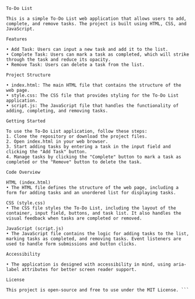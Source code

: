 ﻿```
To-Do List

This is a simple To-Do List web application that allows users to add, complete, and remove tasks. The project is built using HTML, CSS, and JavaScript.

Features

• Add Task: Users can input a new task and add it to the list.
• Complete Task: Users can mark a task as completed, which will strike through the task and reduce its opacity.
• Remove Task: Users can delete a task from the list.

Project Structure

• index.html: The main HTML file that contains the structure of the web page.
• style.css: The CSS file that provides styling for the To-Do List application.
• script.js: The JavaScript file that handles the functionality of adding, completing, and removing tasks.

Getting Started

To use the To-Do List application, follow these steps:
1. Clone the repository or download the project files.
2. Open index.html in your web browser.
3. Start adding tasks by entering a task in the input field and clicking the "Add Task" button.
4. Manage tasks by clicking the "Complete" button to mark a task as completed or the "Remove" button to delete the task.

Code Overview

HTML (index.html)
• The HTML file defines the structure of the web page, including a form for adding tasks and an unordered list for displaying tasks.

CSS (style.css)
• The CSS file styles the To-Do List, including the layout of the container, input field, buttons, and task list. It also handles the visual feedback when tasks are completed or removed.

JavaScript (script.js)
• The JavaScript file contains the logic for adding tasks to the list, marking tasks as completed, and removing tasks. Event listeners are used to handle form submissions and button clicks.

Accessibility

• The application is designed with accessibility in mind, using aria-label attributes for better screen reader support.

License

This project is open-source and free to use under the MIT License. ```

